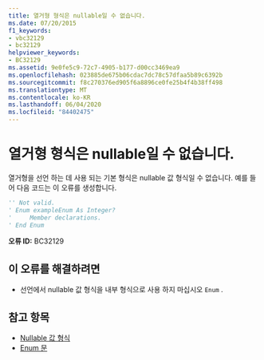 ```yaml
---
title: 열거형 형식은 nullable일 수 없습니다.
ms.date: 07/20/2015
f1_keywords:
- vbc32129
- bc32129
helpviewer_keywords:
- BC32129
ms.assetid: 9e0fe5c9-72c7-4905-b177-d00cc3469ea9
ms.openlocfilehash: 023885de675b06cdac7dc78c57dfaa5b89c6392b
ms.sourcegitcommit: f8c270376ed905f6a8896ce0fe25b4f4b38ff498
ms.translationtype: MT
ms.contentlocale: ko-KR
ms.lasthandoff: 06/04/2020
ms.locfileid: "84402475"
---
```

# <a name="enum-types-cannot-be-nullable"></a>열거형 형식은 nullable일 수 없습니다.
열거형을 선언 하는 데 사용 되는 기본 형식은 nullable 값 형식일 수 없습니다. 예를 들어 다음 코드는 이 오류를 생성합니다.  
  
```vb  
'' Not valid.  
' Enum exampleEnum As Integer?  
'     Member declarations.  
' End Enum  
```  
  
 **오류 ID:** BC32129  
  
## <a name="to-correct-this-error"></a>이 오류를 해결하려면  
  
- 선언에서 nullable 값 형식을 내부 형식으로 사용 하지 마십시오 `Enum` .  
  
## <a name="see-also"></a>참고 항목

- [Nullable 값 형식](../programming-guide/language-features/data-types/nullable-value-types.md)
- [Enum 문](../language-reference/statements/enum-statement.md)
